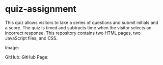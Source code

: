 # quiz-assignment

This quiz allows visitors to take a series of questions and submit initials and a score.  The quiz is timed and subtracts time when the visitor selects an incorrect response.  This repository contains two HTML pages, two JavaScript files, and CSS.  

Image:

GitHub:
GitHub Page:
